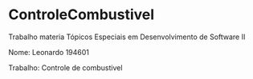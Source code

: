 # ControleCombustivel
Trabalho materia Tópicos Especiais em Desenvolvimento de Software II

Nome: Leonardo 194601

Trabalho: Controle de combustivel
